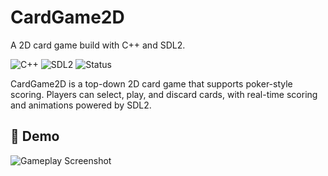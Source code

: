 # CardGame2D

A 2D card game build with C++ and SDL2.

![C++](https://img.shields.io/badge/language-C++-blue)
![SDL2](https://img.shields.io/badge/framework-SDL2-green)
![Status](https://img.shields.io/badge/status-active-brightgreen)

CardGame2D is a top-down 2D card game that supports poker-style scoring.
Players can select, play, and discard cards, with real-time scoring and
animations powered by SDL2.  

## 🎥 Demo
![Gameplay Screenshot](./assets/Screenshots/screenshot.png)
